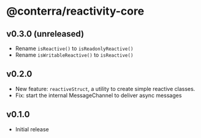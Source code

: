 # @conterra/reactivity-core

## v0.3.0 (unreleased)

-   Rename `isReactive()` to `isReadonlyReactive()`
-   Rename `isWritableReactive()` to `isReactive()`

## v0.2.0

-   New feature: `reactiveStruct`, a utility to create simple reactive classes.
-   Fix: start the internal MessageChannel to deliver async messages

## v0.1.0

-   Initial release
